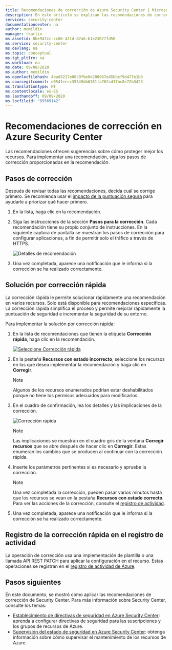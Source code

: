 ```yaml
---
title: Recomendaciones de corrección de Azure Security Center | Microsoft Docs
description: En este artículo se explican las recomendaciones de corrección de Azure Security Center para proteger los recursos y cumplir con las directivas de seguridad.
services: security-center
documentationcenter: na
author: memildin
manager: rkarlin
ms.assetid: 8be947cc-cc86-421d-87a6-b1e23077fd50
ms.service: security-center
ms.devlang: na
ms.topic: conceptual
ms.tgt_pltfrm: na
ms.workload: na
ms.date: 09/08/2020
ms.author: memildin
ms.openlocfilehash: 4bad3227e08c0fbe0d280967e45bbef9d477e1b3
ms.sourcegitcommit: d0541eccc35549db6381fa762cd17bc8e72b3423
ms.translationtype: HT
ms.contentlocale: es-ES
ms.lasthandoff: 09/09/2020
ms.locfileid: "89569142"
---
```

# <a name="remediate-recommendations-in-azure-security-center"></a>Recomendaciones de corrección en Azure Security Center

Las recomendaciones ofrecen sugerencias sobre cómo proteger mejor los recursos. Para implementar una recomendación, siga los pasos de corrección proporcionados en la recomendación.

## <a name="remediation-steps"></a>Pasos de corrección <a name="remediation-steps"></a>

Después de revisar todas las recomendaciones, decida cuál se corrige primero. Se recomienda usar el [impacto de la puntuación segura](security-center-recommendations.md#monitor-recommendations) para ayudarle a priorizar qué hacer primero.

1. En la lista, haga clic en la recomendación.

1. Siga las instrucciones de la sección **Pasos para la corrección**. Cada recomendación tiene su propio conjunto de instrucciones. En la siguiente captura de pantalla se muestran los pasos de corrección para configurar aplicaciones, a fin de permitir solo el tráfico a través de HTTPS.

    ![Detalles de recomendación](./media/security-center-remediate-recommendations/security-center-remediate-recommendation.png)

1. Una vez completada, aparece una notificación que le informa si la corrección se ha realizado correctamente.

## <a name="quick-fix-remediation"></a>Solución por corrección rápida<a name="one-click"></a>

La corrección rápida le permite solucionar rápidamente una recomendación en varios recursos. Solo está disponible para recomendaciones específicas. La corrección rápida simplifica el proceso y permite mejorar rápidamente la puntuación de seguridad e incrementar la seguridad de su entorno.

Para implementar la solución por corrección rápida:

1. En la lista de recomendaciones que tienen la etiqueta **Corrección rápida**, haga clic en la recomendación.

    [![Seleccione Corrección rápida](media/security-center-remediate-recommendations/security-center-one-click-fix-select.png)](media/security-center-remediate-recommendations/security-center-one-click-fix-select.png#lightbox)

1. En la pestaña **Recursos con estado incorrecto**, seleccione los recursos en los que desea implementar la recomendación y haga clic en **Corregir**.

    > [!NOTE]
    > Algunos de los recursos enumerados podrían estar deshabilitados porque no tiene los permisos adecuados para modificarlos.

1. En el cuadro de confirmación, lea los detalles y las implicaciones de la corrección.

    ![Corrección rápida](./media/security-center-remediate-recommendations/security-center-one-click-fix-view.png)

    > [!NOTE]
    > Las implicaciones se muestran en el cuadro gris de la ventana **Corregir recursos** que se abre después de hacer clic en **Corregir**. Estas enumeran los cambios que se producen al continuar con la corrección rápida.

1. Inserte los parámetros pertinentes si es necesario y apruebe la corrección.

    > [!NOTE]
    > Una vez completada la corrección, pueden pasar varios minutos hasta que los recursos se vean en la pestaña **Recursos con estado correcto**. Para ver las acciones de la corrección, consulte el [registro de actividad](#activity-log).

1. Una vez completada, aparece una notificación que le informa si la corrección se ha realizado correctamente.

## <a name="quick-fix-remediation-logging-in-the-activity-log"></a>Registro de la corrección rápida en el registro de actividad <a name="activity-log"></a>

La operación de corrección usa una implementación de plantilla o una llamada API REST PATCH para aplicar la configuración en el recurso. Estas operaciones se registran en el [registro de actividad de Azure](../azure-resource-manager/management/view-activity-logs.md).


## <a name="next-steps"></a>Pasos siguientes

En este documento, se mostró cómo aplicar las recomendaciones de corrección de Security Center. Para más información sobre Security Center, consulte los temas:

* [Establecimiento de directivas de seguridad en Azure Security Center](tutorial-security-policy.md): aprenda a configurar directivas de seguridad para las suscripciones y los grupos de recursos de Azure.
* [Supervisión del estado de seguridad en Azure Security Center](security-center-monitoring.md): obtenga información sobre cómo supervisar el mantenimiento de los recursos de Azure.
